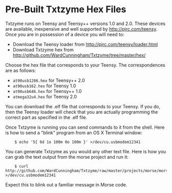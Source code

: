 Pre-Built Txtzyme Hex Files
===========================

Txtzyme runs on Teensy and Teensy++ versions 1.0 and 2.0. These devices are available, inexpensive and well supported by <http://pjrc.com/teensy>. Once you are in possession of a device you will need to:

- Download the Teensy loader from <http://pjrc.com/teensy/loader.html>
- Download Txtzyme hex from <http://github.com/WardCunningham/Txtzyme/tree/master/hex/>

Choose the hex file that corresponds to your Teensy.
The correspondences are as follows:

- `at90usb1286.hex` for Teensy++ 2.0
- `at90usb162.hex` for Teensy 1.0
- `at90usb646.hex` for Teensy++ 1.0
- `atmega32u4.hex` for Teensy 2.0

You can download the .elf file that corresponds to your Teensy. If you do, then the Teensy loader
will check that you are actually programming the correct part as specified in the .elf file.

Once Txtzyme is running you can send commands to it from the shell.
Here is how to send a "blink" program from an OS X Terminal window:

        $ echo '5{ 6d 1o 100m 0o 100m }' >/dev/cu.usbmodem12341

You can generate Txtzyme as you would any other text file.
Here is how you can grab the text output from the morse project and run it:

        $ curl http://github.com/WardCunningham/Txtzyme/raw/master/projects/morse/morse.txt >/dev/cu.usbmodem12341

Expect this to blink out a familiar message in Morse code.

